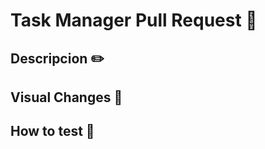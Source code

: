 <!--
Welcome, if you got here, that means you are going to make your first pull request, please add as much information as you can
to explain your changes
-->

# Task Manager Pull Request 📅

## Descripcion ✏️

<!-- Brief description of your changes, what does it do -->

## Visual Changes 🎨

<!-- OPTIONAL -->
<!-- Does your PR include visual changes ? Please add screenshots-->

## How to test 🐛

<!-- OPTIONAL  -->
<!-- What is the expected behavior of your app once your chances are applied ? -->
